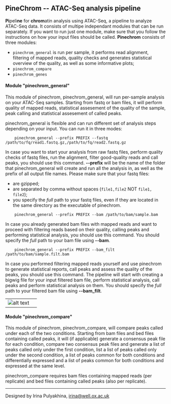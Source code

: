 PineChrom -- ATAC-Seq analysis pipeline
--------------------------------------

**Pi**peli**ne** for **chrom**atin analysis using ATAC-Seq, a pipeline to
analyze ATAC-Seq data. It consists of multipe independant modules that can be
run separately. If you want to run just one module, make sure that you follow
the instructions on how your input files should be called. **Pinechrom**
consists of three modules:

- `pinechrom_general` is run per sample, it performs read alignment, filtering
    of mapped reads, quality checks and generates statistical overview of the
    quality, as well as some informative plots;
- `pinechrom_compare`
- `pinechrom_genes`


#### Module "pinechrom_general"

This module of pinechrom, pinechrom_general, will run per-sample analysis on
your ATAC-Seq samples. Starting from fastq or bam files, it will perform
quality of mapped reads, statistical assesement of the quality of the sample,
peak calling and statistical assesement of called peaks.

pinechrom_general is flexible and can run different set of analysis steps
depending on your input. You can run it in three modes:
```
    pinechrom_general --prefix PREFIX --fastq /path/to/fq/read1.fastq.gz,/path/to/fq/read2.fastq.gz
```
In case you want to start your analysis from raw fastq files, perform quality
checks of fastq files, run the alignment, filter good-quality reads and call
peaks, you should use this command. **--prefix** will be the name of the folder
that pinechrom_general will create and run all the analysis in, as well as the
prefix of all output file names. Please make sure that your fastq files:
  - are gzipped;
  - are separated by comma without spaces (`file1,file2` NOT `file1, file2`);
  - you specify the *full* path to your fastq files, even if they are located
    in the same directory as the executable of pinechrom.
```
    pinechrom_general --prefix PREFIX --bam /path/to/bam/sample.bam
```
In case you already generated bam files with mapped reads and want to proceed
with filtering reads based on their quality, calling peaks and performing
statistical analysis, you should use this command. You should specify the *full*
path to your bam file using **--bam**.
```
    pinechrom_general --prefix PREFIX --bam_filt /path/to/bam/sample.filt.bam
```
In case you performed filtering mapped reads yourself and use pinechrom to
generate statistical reports, call peaks and assess the quality of the peaks,
you should use this command. The pipeline will start with creating a bigwig
file for your input filtered bam file, perform statistical analysis, call peaks
and perform statistical analysis on them. You should specify the *full* path to
your filtered bam file using **--bam_filt**.

|     |     |
| --- | --- |
| ![alt text](https://github.com/jknightlab/ATACseq_pipeline/blob/master/Core_manuscript/Pinechrom/pinechrom_general_schema.png) |  |


#### Module "pinechrom_compare"

This module of pinechrom, pinechrom_compare, will compare peaks called under
each of the two conditions. Starting from bam files and bed files containing
called peaks, it will (if applicable) generate a consensus peak file for each
condition, compare two consensus peak files and generate a list of peaks
called only under the first condition, list a list of peaks called only under
the second condition, a list of peaks common for both conditions and
differentially expressed and a list of peaks common for both conditions and
expressed at the same level.

pinechrom_compare requires bam files containing mapped reads (per replicate)
and bed files containing called peaks (also per replicate).


----------------------------------
Designed by Irina Pulyakhina, irina@well.ox.ac.uk
